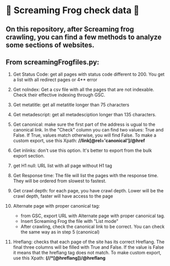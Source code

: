 #    🐸 Screaming Frog check data 🐸
## On this repository, after Screaming frog crawling, you can find a few methods to analyze some sections of websites. 
## From screamingFrogfiles.py:

1. Get Status Code: get all pages with status code different to 200. You get a list with all redirect pages or 4** error

2. Get noIndex: Get a csv file with all the pages that are not indexable. Check their effective indexing through GSC.

3. Get metatitle: get all metatitle longer than 75 characters

4. Get metadescript: get all metadesciption longer than 135 characters.

5. Get canonical: make sure the first part of the address is ugual to the canonical link.
In the "Check" column you can find two values: True and False.
If True, values match otherwise, you will find False.
To make a custom export, use this Xpath: **//link[@rel='canonical']/@href**

6. Get inlinks: don't use this option. It's better to export from the bulk export section.

7. get H1 null: URL list with all page without H1 tag

8. Get Response time: The file will list the pages with the response time. They will be ordered from slowest to fastest.

9. Get crawl depth: for each page, you have crawl depth. Lower will be the crawl depth, faster will have access to the page

10. Alternate page with proper canonical tag: 
    - from GSC, export URL with Alternate page with proper canonical tag.
    - Insert Screaming Frog the file with "List mode"
    - After crawling, check the canonical link to be correct. You can check the same way as in step 5 (canonical)
    
11. Hreflang: checks that each page of the site has its correct Hreflang. 
    The final three columns will be filled with True and False. If the value is False it means that the hreflang tag does not match.
    To make custom export, use this Xpath: **(//*[@hreflang])/@hreflang**

